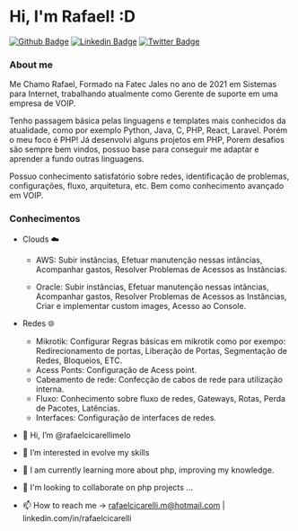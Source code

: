 
# Hi, I'm Rafael! :D

[![Github Badge](https://img.shields.io/badge/-Github-000?style=flat-square&logo=Github&logoColor=white&link=https://github.com/fagnerpsantos)](https://github.com/rafaelcicarellimelo)
[![Linkedin Badge](https://img.shields.io/badge/-LinkedIn-blue?style=flat-square&logo=Linkedin&logoColor=white&link=https://www.linkedin.com/in/fagnerpsantos/)](https://www.linkedin.com/in/rafaelcicarelli/)
[![Twitter Badge](https://img.shields.io/badge/-Twitter-1ca0f1?style=flat-square&labelColor=1ca0f1&logo=twitter&logoColor=white&link=https://twitter.com/fagnerpsantos)](https://twitter.com/rafaelcicarelli)


### About me
Me Chamo Rafael, Formado na Fatec Jales no ano de 2021 em Sistemas para Internet, trabalhando atualmente como Gerente de suporte em uma empresa de VOIP.

Tenho passagem básica pelas linguagens e templates mais conhecidos da atualidade, como por exemplo  Python, Java, C, PHP, React, Laravel. Porém o meu foco é PHP!
Já desenvolvi alguns projetos em PHP, Porem desafios são sempre bem vindos, possuo base para conseguir me adaptar e aprender a fundo outras linguagens.

Possuo conhecimento satisfatório sobre redes, identificação de problemas, configurações, fluxo, arquitetura, etc. Bem como conhecimento avançado em VOIP.

### Conhecimentos

- Clouds :cloud:

   - AWS: Subir instâncias, Efetuar manutenção nessas intâncias, Acompanhar gastos, Resolver Problemas de Acessos as Instâncias. 

   - Oracle: Subir instâncias, Efetuar manutenção nessas intâncias, Acompanhar gastos, Resolver Problemas de Acessos as Instâncias, Criar e implementar custom    images, Acesso ao Console.
   
- Redes :globe_with_meridians:

   - Mikrotik: Configurar Regras básicas em mikrotik como por exempo: Redirecionamento de portas, Liberação de Portas, Segmentação de Redes, Bloqueios, ETC.
   - Acess Ponts: Configuração de Acess point.
   - Cabeamento de rede: Confecção de cabos de rede para utilização interna.
   - Fluxo: Conhecimento sobre fluxo de redes, Gateways, Rotas, Perda de Pacotes, Latências.
   - Interfaces: Configuração de interfaces de redes.
 









- 👋 Hi, I’m @rafaelcicarellimelo
- 👀 I’m interested in evolve my skills
- 🌱 I am currently learning more about php, improving my knowledge.
- 💞️ I'm looking to collaborate on php projects ...
- 📫 How to reach me -> rafaelcicarelli.m@hotmail.com | linkedin.com/in/rafaelcicarelli


<!---
rafaelcicarellimelo/rafaelcicarellimelo is a ✨ special ✨ repository because its `README.md` (this file) appears on your GitHub profile.
You can click the Preview link to take a look at your changes.
--->
